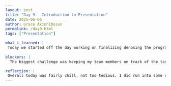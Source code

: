 ```yaml
---
layout: post
title: "Day 9 – Introduction to Presentation"
date: 2025-06-06
author: Grace Akinnibosun
permalink: /day9.html
tags: ["Presentation"]

what_i_learned: |
 Today we started off the day working on finalizing denosing the program on Google collab. Next we followed up with working as a group for the first presentation. We all collectively gathered information regarding what we went through this week, and last week. And what we plan to accomplish in the upcoming week. After, we recorded our group presentation and discussed the importance of the work we are doing in our project. 
  
blockers: |
  The biggest challenge was keeping my team members on track of the task. Sometimes I found them being distracted. But with extra encouragement we were able to focus and get back on track.

reflection: |
 Overall today was fairly chill, not too tedious. I did run into some challenges or blockers as you must say within my group.   I enjoyed this week, my team were very helpful. And whenever I need help I am able to ask them for help. It is nice knowing that I have relaible group memebers. I like the fact that we are on campus, and we can explore within other groups to see what they are working on.
---
```

